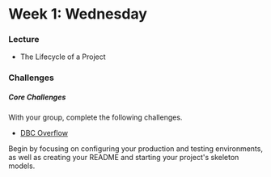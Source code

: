 # Week 1: Wednesday

### Lecture

- The Lifecycle of a Project

### Challenges

##### Core Challenges

With your group, complete the following challenges.

- [DBC Overflow](../../../../overflow-challenge)

Begin by focusing on configuring your production and testing environments, as
well as creating your README and starting your project's skeleton models.

